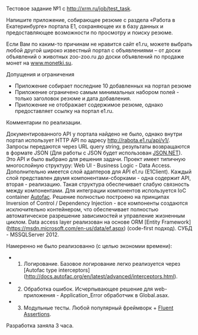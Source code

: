 Тестовое задание №1 с http://xrm.ru/job/test_task.

Напишите приложение, собирающее резюме с раздела «Работа в Екатеринбурге» портала E1, сохраняющее их в базу данных и предоставляющее возможности по просмотру и поиску резюме.

Если Вам по каким-то причинам не нравится сайт e1.ru, можете выбрать любой другой широко известный портал с объявлениями – от доски объявлений о животных zoo-zoo.ru до доски объявлений по продаже монет на www.monetki.su.

Допущения и ограничения

* Приложение собирает последние 10 добавленных на портал резюме
* Приложение ограничено самым минимальных набором полей - только заголовок резюме и дата добавления.
* Приложение не отображает содержимое резюме, однако предоставляет ссылку на портал e1.ru.

Комментарии по реализации.

Документированного API у портала найдено не было, однако внутри портал использует HTTP API по адресу http://rabota.e1.ru/api/v1/. Запросы передаются через URL query string, результаты возвращаются в формате JSON (Для работы с JSON будет использован  [JSON.NET](http://www.newtonsoft.com/json)). Это API и было выбрано для решения задачи.
Проект имеет типичную многослойную структуру: Web UI - Business Logic - Data Access. Дополнительно имеется слой адаптеров для API e1.ru (E1Client). Каждый слой представлен двумя компонентами-сборками - одна содержит API, вторая - реализацию. Такая структура обеспечивает слабую связность между компонентами. Для интеграции компонентов используется IoC container [Autofac](http://autofac.org/). Решение полностью построено на принципах Inversion of Control / Dependency Injection - все компоненты создаются исключительно контейнером, что обеспечивает полностью автоматическое разрешение зависимостей и управление жизненным циклом. Data access layer реализован на основе ORM [Entity Framework] (https://msdn.microsoft.com/en-us/data/ef.aspx) (code-first подход). СУБД - MSSQLServer 2012. 

Намеренно не было реализованно (с целью экономии времени):
* 1. Логирование. Базовое логирование легко реализуется через [Autofac type interceptors] (http://docs.autofac.org/en/latest/advanced/interceptors.html).
* 2. Обработка ошибок. Исчерпывающее решение для web-приложения - Application_Error обработчик в Global.asax.
* 3. Модульные тесты. Любой популярный фреймворк + [Fluent Assertions](http://www.fluentassertions.com/).

Разработка заняла 3 часа.
